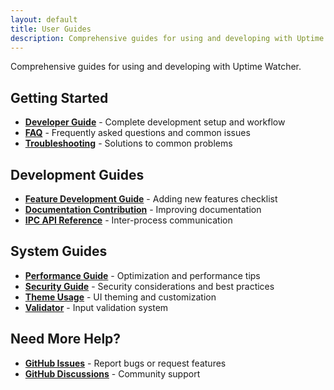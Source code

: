 ```yaml
---
layout: default
title: User Guides
description: Comprehensive guides for using and developing with Uptime Watcher
---
```


Comprehensive guides for using and developing with Uptime Watcher.

## Getting Started

- **[Developer Guide](/guides/Developer-Guide)** - Complete development setup and workflow
- **[FAQ](/guides/FAQ)** - Frequently asked questions and common issues  
- **[Troubleshooting](/guides/Troubleshooting)** - Solutions to common problems

## Development Guides

- **[Feature Development Guide](/guides/Feature-Development-Guide)** - Adding new features checklist
- **[Documentation Contribution](/guides/Documentation-Contribution)** - Improving documentation
- **[IPC API Reference](/guides/IPC-API-Reference)** - Inter-process communication

## System Guides

- **[Performance Guide](/guides/Performance-Guide)** - Optimization and performance tips
- **[Security Guide](/guides/Security-Guide)** - Security considerations and best practices
- **[Theme Usage](/guides/Theme-Usage)** - UI theming and customization
- **[Validator](/guides/Validator)** - Input validation system

## Need More Help?

- **[GitHub Issues](https://github.com/Nick2bad4u/Uptime-Watcher/issues)** - Report bugs or request features
- **[GitHub Discussions](https://github.com/Nick2bad4u/Uptime-Watcher/discussions)** - Community support
